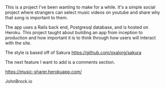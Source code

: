 This is a project I've been wanting to make for a while. It's a simple social project where strangers can select music videos on youtube and share why that song is important to them.

The app uses a Rails back end, Postgresql database, and is hosted on Heroku. This project taught about building an app from inception to production and how important it is to think through how users will interact with the site.

The style is based off of Sakura https://github.com/oxalorg/sakura

The next feature I want to add is a comments section.

https://music-sharer.herokuapp.com/

JohnBrock.io
